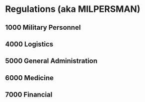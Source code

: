 # Regulations (aka MILPERSMAN)

## 1000 Military Personnel

## 4000 Logistics

## 5000 General Administration

## 6000 Medicine

## 7000 Financial